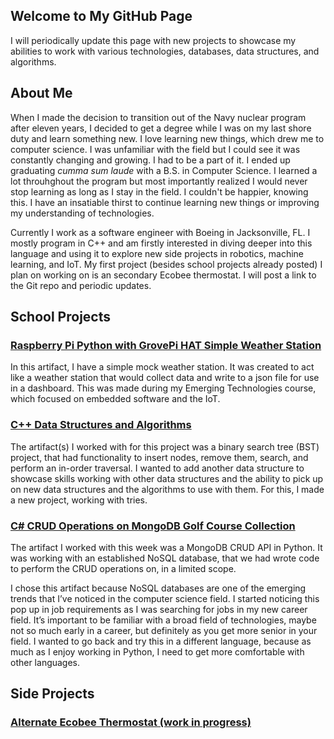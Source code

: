## Welcome to My GitHub Page

I will periodically update this page with new projects to showcase my abilities to work with various technologies, databases, data structures, and algorithms.

## About Me
When I made the decision to transition out of the Navy nuclear program after eleven years, I decided to get a degree while I was on my last shore duty and learn something new. I love learning new things, which drew me to computer science. I was unfamiliar with the field but I could see it was constantly changing and growing. I had to be a part of it. I ended up graduating _cumma sum laude_ with a B.S. in Computer Science. I learned a lot throuhghout the program but most importantly realized I would never stop learning as long as I stay in the field. I couldn't be happier, knowing this. I have an insatiable thirst to continue learning new things or improving my understanding of technologies.

Currently I work as a software engineer with Boeing in Jacksonville, FL. I mostly program in C++ and am firstly interested in diving deeper into this language and using it to explore new side projects in robotics, machine learning, and IoT. My first project (besides school projects already posted) I plan on working on is an secondary Ecobee thermostat. I will post a link to the Git repo and periodic updates.

## School Projects

### [Raspberry Pi Python with GrovePi HAT Simple Weather Station](https://github.com/Richard-WS-Allen/Raspberry-Pi-Weather-Station)
In this artifact, I have a simple mock weather station. It was created to act like a weather station that would collect data and write to a json file for use in a dashboard. This was made during my Emerging Technologies course, which focused on embedded software and the IoT.

### [C++ Data Structures and Algorithms](https://github.com/Richard-WS-Allen/Data-Structures-and-Algorithms-cpp)
The artifact(s) I worked with for this project was a binary search tree (BST) project, that had functionality to insert nodes, remove them, search, and perform an in-order traversal. I wanted to add another data structure to showcase skills working with other data structures and the ability to pick up on new data structures and the algorithms to use with them. For this, I made a new project, working with tries.

### [C# CRUD Operations on MongoDB Golf Course Collection](https://github.com/Richard-WS-Allen/MongoDB-CRUD-Csharp)
The artifact I worked with this week was a MongoDB CRUD API in Python. It was working with an established NoSQL database, that we had wrote code to perform the CRUD operations on, in a limited scope.

I chose this artifact because NoSQL databases are one of the emerging trends that I’ve noticed in the computer science field. I started noticing this pop up in job requirements as I was searching for jobs in my new career field. It’s important to be familiar with a broad field of technologies, maybe not so much early in a career, but definitely as you get more senior in your field. I wanted to go back and try this in a different language, because as much as I enjoy working in Python, I need to get more comfortable with other languages.

## Side Projects

### [Alternate Ecobee Thermostat (work in progress)](https://github.com/Richard-WS-Allen/EcobeeThermostat)
